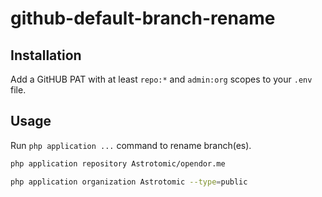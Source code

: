 # github-default-branch-rename

## Installation

Add a GitHUB PAT with at least `repo:*` and `admin:org` scopes to your `.env` file.

## Usage

Run `php application ...` command to rename branch(es).

```bash
php application repository Astrotomic/opendor.me

php application organization Astrotomic --type=public
```
